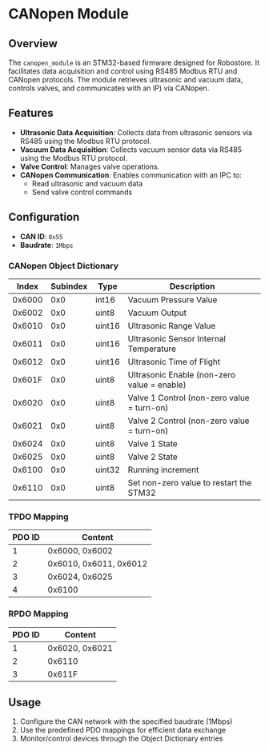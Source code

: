 # CANopen Module

## Overview
The `canopen_module` is an STM32-based firmware designed for Robostore. It facilitates data acquisition and control using RS485 Modbus RTU and CANopen protocols. The module retrieves ultrasonic and vacuum data, controls valves, and communicates with an IP) via CANopen.

## Features
- **Ultrasonic Data Acquisition**: Collects data from ultrasonic sensors via RS485 using the Modbus RTU protocol.
- **Vacuum Data Acquisition**: Collects vacuum sensor data via RS485 using the Modbus RTU protocol.
- **Valve Control**: Manages valve operations.
- **CANopen Communication**: Enables communication with an IPC to:
  - Read ultrasonic and vacuum data
  - Send valve control commands

## Configuration
- **CAN ID**: `0x55`
- **Baudrate**: `1Mbps`

### CANopen Object Dictionary
| Index  | Subindex | Type     | Description                                  |
|--------|----------|----------|----------------------------------------------|
| 0x6000 | 0x0      | int16    | Vacuum Pressure Value                        |
| 0x6002 | 0x0      | uint8    | Vacuum Output                                |
| 0x6010 | 0x0      | uint16   | Ultrasonic Range Value                       |
| 0x6011 | 0x0      | uint16   | Ultrasonic Sensor Internal Temperature       |
| 0x6012 | 0x0      | uint16   | Ultrasonic Time of Flight                    |
| 0x601F | 0x0      | uint8    | Ultrasonic Enable (non-zero value = enable)  |
| 0x6020 | 0x0      | uint8    | Valve 1 Control (non-zero value = turn-on)   |
| 0x6021 | 0x0      | uint8    | Valve 2 Control (non-zero value = turn-on)   |
| 0x6024 | 0x0      | uint8    | Valve 1 State                                |
| 0x6025 | 0x0      | uint8    | Valve 2 State                                |
| 0x6100 | 0x0      | uint32   | Running increment                            |
| 0x6110 | 0x0      | uint8    | Set non-zero value to restart the STM32      |

### TPDO Mapping
| PDO ID | Content                    |
|--------|----------------------------|
| 1      | 0x6000, 0x6002             |
| 2      | 0x6010, 0x6011, 0x6012     |
| 3      | 0x6024, 0x6025             |
| 4      | 0x6100                     |

### RPDO Mapping
| PDO ID | Content                    |
|--------|----------------------------|
| 1      | 0x6020, 0x6021             |
| 2      | 0x6110                     |
| 3      | 0x611F                     |

## Usage
1. Configure the CAN network with the specified baudrate (1Mbps)
2. Use the predefined PDO mappings for efficient data exchange
3. Monitor/control devices through the Object Dictionary entries

